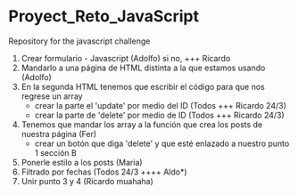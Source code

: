 # Proyect_Reto_JavaScript
Repository for the javascript challenge

1. Crear formulario - Javascript (Adolfo) si no, +++ Ricardo 
2. Mandarlo a una página de HTML distinta a la que estamos usando (Adolfo) 
3. En la segunda HTML tenemos que escribir el código para que nos regrese un array 
    - crear la parte el 'update' por medio del ID (Todos +++ Ricardo 24/3)
    - crear la parte de 'delete' por medio de ID (Todos +++ Ricardo 24/3)
4. Tenemos que mandar los array a la función que crea los posts de nuestra página (Fer)
    - crear un botón que diga 'delete' y que esté enlazado a nuestro punto 1 sección B
5. Ponerle estilo a los posts (Maria)
6. Filtrado por fechas (Todos 24/3 ++++ Aldo*)
7. Unir punto 3 y 4 (Ricardo muahaha)


